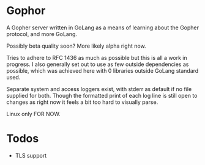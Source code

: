 # Gophor

A Gopher server written in GoLang as a means of learning about the Gopher
protocol, and more GoLang.

Possibly beta quality soon? More likely alpha right now.

Tries to adhere to RFC 1436 as much as possible but this is all a work in
progress. I also generally set out to use as few outside dependencies as
possible, which was achieved here with 0 libraries outside GoLang standard
used.

Separate system and access loggers exist, with stderr as default if no file
supplied for both. Though the formatted print of each log line is still open
to changes as right now it feels a bit too hard to visually parse.

Linux only FOR NOW.

# Todos

- TLS support
